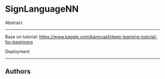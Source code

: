 # SignLanguageNN

Abstract

----------------------------------------------

Base on tutorial: https://www.kaggle.com/kanncaa1/deep-learning-tutorial-for-beginners

Deployment

----------------------------------------------

Authors
----------------------------------------------